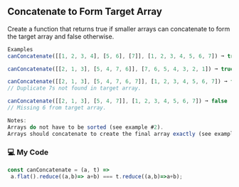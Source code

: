 ## Concatenate to Form Target Array
Create a function that returns true if smaller arrays can concatenate to form the target array and false otherwise.
```js
Examples
canConcatenate([[1, 2, 3, 4], [5, 6], [7]], [1, 2, 3, 4, 5, 6, 7]) ➞ true

canConcatenate([[2, 1, 3], [5, 4, 7, 6]], [7, 6, 5, 4, 3, 2, 1]) ➞ true

canConcatenate([[2, 1, 3], [5, 4, 7, 6, 7]], [1, 2, 3, 4, 5, 6, 7]) ➞ false
// Duplicate 7s not found in target array.

canConcatenate([[2, 1, 3], [5, 4, 7]], [1, 2, 3, 4, 5, 6, 7]) ➞ false
// Missing 6 from target array.

Notes:
Arrays do not have to be sorted (see example #2).
Arrays should concatenate to create the final array exactly (see examples #3 and #4).
```
### :computer: My Code
```js
const canConcatenate = (a, t) =>
 a.flat().reduce((a,b)=> a+b) === t.reduce((a,b)=>a+b);
```
